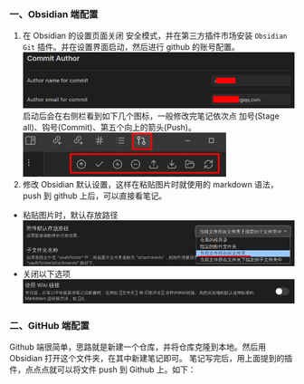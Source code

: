 ### 一、Obsidian 端配置
1. 在 Obsidian 的设置页面关闭 安全模式，并在第三方插件市场安装 `Obsidian Git` 插件。并在设置界面启动，然后进行 github 的账号配置。
![](attachments/Pasted%20image%2020230116195558.png)
启动后会在右侧栏看到如下几个图标，一般修改完笔记依次点 加号(Stage all)、钩号(Commit)、第五个向上的箭头(Push)。
![](attachments/Pasted%20image%2020230117095750.png)
2. 修改 Obsidian 默认设置，这样在粘贴图片时就使用的 markdown 语法，push 到 github 上后，可以直接看笔记。
* 粘贴图片时，默认存放路径
![](attachments/Pasted%20image%2020230117095046.png)
* 关闭以下选项
![](attachments/Pasted%20image%2020230116195045.png)
### 二、GitHub 端配置
Github 端很简单，思路就是新建一个仓库，并将仓库克隆到本地。然后用 Obsidian 打开这个文件夹，在其中新建笔记即可。
笔记写完后，用上面提到的插件，点点点就可以将文件 push 到 Github 上。如下：
